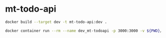 # mt-todo-api

```bash
docker build --target dev -t mt-todo-api:dev .
```

```bash
docker container run --rm --name dev_mt-todoapi -p 3000:3000 -v ${PWD}/:/usr/src/app mt-todo-api:dev
```